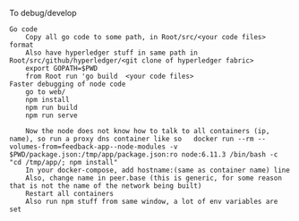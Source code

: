 To debug/develop

	Go code
		Copy all go code to some path, in Root/src/<your code files> format
		Also have hyperledger stuff in same path in Root/src/github/hyperledger/<git clone of hyperledger fabric>
		export GOPATH=$PWD
		from Root run 'go build  <your code files>
	Faster debugging of node code
		go to web/
		npm install
		npm run build
		npm run serve

		Now the node does not know how to talk to all containers (ip, name), so run a proxy dns container like so 	docker run --rm --volumes-from=feedback-app--node-modules -v $PWD/package.json:/tmp/app/package.json:ro node:6.11.3 /bin/bash -c "cd /tmp/app/; npm install"
		In your docker-compose, add hostname:(same as container name) line
		Also, change name in peer.base (this is generic, for some reason that is not the name of the network being built)
		Restart all containers
		Also run npm stuff from same window, a lot of env variables are set

		
	
